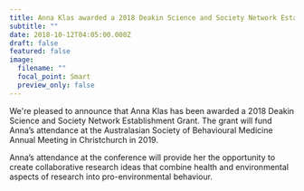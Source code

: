 ```yaml
---
title: Anna Klas awarded a 2018 Deakin Science and Society Network Establishment Grant
subtitle: ""
date: 2018-10-12T04:05:00.000Z
draft: false
featured: false
image:
  filename: ""
  focal_point: Smart
  preview_only: false
---
```

We're pleased to announce that Anna Klas has been awarded a 2018 Deakin Science and Society Network Establishment Grant. The grant will fund Anna’s attendance at the Australasian Society of Behavioural Medicine Annual Meeting in Christchurch in 2019.

Anna’s attendance at the conference will provide her the opportunity to create collaborative research ideas that combine health and environmental aspects of research into pro-environmental behaviour.